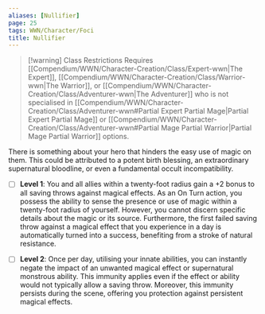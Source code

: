```yaml
---
aliases: [Nullifier]
page: 25
tags: WWN/Character/Foci
title: Nullifier
---
```


> [!warning] Class Restrictions
> Requires [[Compendium/WWN/Character-Creation/Class/Expert-wwn|The Expert]], [[Compendium/WWN/Character-Creation/Class/Warrior-wwn|The Warrior]], or [[Compendium/WWN/Character-Creation/Class/Adventurer-wwn|The Adventurer]] who is not specialised in [[Compendium/WWN/Character-Creation/Class/Adventurer-wwn#Partial Expert Partial Mage|Partial Expert Partial Mage]] or [[Compendium/WWN/Character-Creation/Class/Adventurer-wwn#Partial Mage Partial Warrior|Partial Mage Partial Warrior]] options.

There is something about your hero that hinders the easy use of magic on them. This could be attributed to a potent birth blessing, an extraordinary supernatural bloodline, or even a fundamental occult incompatibility.

- [ ] **Level 1**: You and all allies within a twenty-foot radius gain a +2 bonus to all saving throws against magical effects. As an On Turn action, you possess the ability to sense the presence or use of magic within a twenty-foot radius of yourself. However, you cannot discern specific details about the magic or its source. Furthermore, the first failed saving throw against a magical effect that you experience in a day is automatically turned into a success, benefiting from a stroke of natural resistance.
    
- [ ] **Level 2**: Once per day, utilising your innate abilities, you can instantly negate the impact of an unwanted magical effect or supernatural monstrous ability. This immunity applies even if the effect or ability would not typically allow a saving throw. Moreover, this immunity persists during the scene, offering you protection against persistent magical effects.
